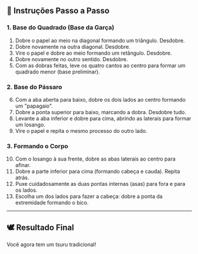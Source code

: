 ## 🧾 Instruções Passo a Passo

### 1. Base do Quadrado (Base da Garça)

1. Dobre o papel ao meio na diagonal formando um triângulo. Desdobre.
2. Dobre novamente na outra diagonal. Desdobre.
3. Vire o papel e dobre ao meio formando um retângulo. Desdobre.
4. Dobre novamente no outro sentido. Desdobre.
5. Com as dobras feitas, leve os quatro cantos ao centro para formar um quadrado menor (base preliminar).

### 2. Base do Pássaro

6. Com a aba aberta para baixo, dobre os dois lados ao centro formando um "papagaio".
7. Dobre a ponta superior para baixo, marcando a dobra. Desdobre tudo.
8. Levante a aba inferior e dobre para cima, abrindo as laterais para formar um losango.
9. Vire o papel e repita o mesmo processo do outro lado.

### 3. Formando o Corpo

10. Com o losango à sua frente, dobre as abas laterais ao centro para afinar.
11. Dobre a parte inferior para cima (formando cabeça e cauda). Repita atrás.
12. Puxe cuidadosamente as duas pontas internas (asas) para fora e para os lados.
13. Escolha um dos lados para fazer a cabeça: dobre a ponta da extremidade formando o bico.

---

## 🕊️ Resultado Final

Você agora tem um tsuru tradicional!
